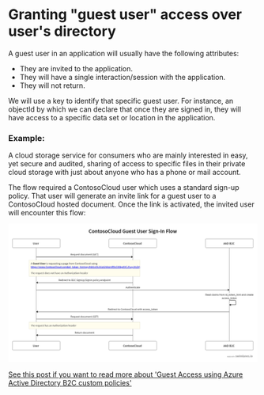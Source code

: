 # Granting "guest user" access over user's directory

A guest user in an application will usually have the following attributes:
* They are invited to the application.
* They will have a single interaction/session with the application.
* They will not return.

We will use a key to identify that specific guest user. 
For instance, an objectId by which we can declare that once they are signed in, they will have access to a specific data set or location in the application. 

### Example:

A cloud storage service for consumers who are mainly interested in easy, yet secure and audited, sharing of access to specific files in their private cloud storage 
with just about anyone who has a phone or mail account.

The flow required a ContosoCloud user which uses a standard sign-up policy. 
That user will generate an invite link for a guest user to a ContosoCloud hosted document.
Once the link is activated, the invited user will encounter this flow:

![Invite flow](./media/invite_flow.png)

[See this post if you want to read more about 'Guest Access using Azure Active Directory B2C custom policies']()